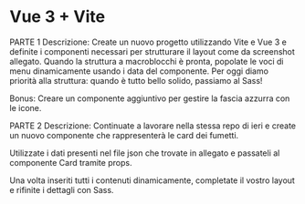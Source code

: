 # Vue 3 + Vite

PARTE 1
Descrizione:
Create un nuovo progetto utilizzando Vite e Vue 3 e definite i componenti necessari per strutturare il layout come da screenshot allegato.
Quando la struttura a macroblocchi è pronta, popolate le voci di menu dinamicamente usando i data del componente.
Per oggi diamo priorità alla struttura: quando è tutto bello solido, passiamo al Sass!

Bonus:
Creare un componente aggiuntivo per gestire la fascia azzurra con le icone.


PARTE 2
Descrizione:
Continuate a lavorare nella stessa repo di ieri e create un nuovo componente che rappresenterà le card dei fumetti.

Utilizzate i dati presenti nel file json che trovate in allegato e passateli al componente Card tramite props.

Una volta inseriti tutti i contenuti dinamicamente, completate il vostro layout e rifinite i dettagli con Sass.